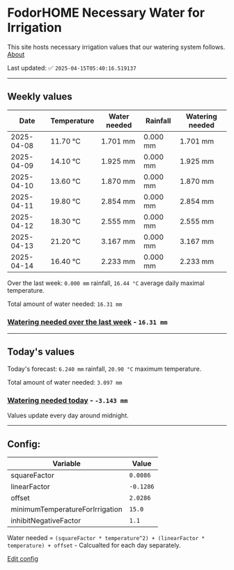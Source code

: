 # FodorHOME Necessary Water for Irrigation

This site hosts necessary irrigation values that our watering system follows. [About](https://github.com/redyau/irrigation)

Last updated: ✅ `2025-04-15T05:40:16.519137`

---

## Weekly values

| Date | Temperature | Water needed | Rainfall | Watering needed |
|-----|-----|-----|-----|-----|
| 2025-04-08 | 11.70 °C | 1.701 mm | 0.000 mm | 1.701 mm |
| 2025-04-09 | 14.10 °C | 1.925 mm | 0.000 mm | 1.925 mm |
| 2025-04-10 | 13.60 °C | 1.870 mm | 0.000 mm | 1.870 mm |
| 2025-04-11 | 19.80 °C | 2.854 mm | 0.000 mm | 2.854 mm |
| 2025-04-12 | 18.30 °C | 2.555 mm | 0.000 mm | 2.555 mm |
| 2025-04-13 | 21.20 °C | 3.167 mm | 0.000 mm | 3.167 mm |
| 2025-04-14 | 16.40 °C | 2.233 mm | 0.000 mm | 2.233 mm |


Over the last week: `0.000 mm` rainfall, `16.44 °C` average daily maximal temperature.

Total amount of water needed: `16.31 mm`

### [Watering needed over the last week](lastweek.txt) - `16.31 mm`

---

## Today's values

Today's forecast: `6.240 mm` rainfall, `20.90 °C` maximum temperature.

Total amount of water needed: `3.097 mm`

### [Watering needed today](today.txt) - `-3.143 mm`

Values update every day around midnight.

---

## Config:

| Variable | Value |
|-----|-----|
| squareFactor | `0.0086` |
| linearFactor | `-0.1286` |
| offset | `2.0286` |
| minimumTemperatureForIrrigation | `15.0` |
| inhibitNegativeFactor | `1.1` |

Water needed = `(squareFactor * temperature^2) + (linearFactor * temperature) + offset` - Calcualted for each day separately.

[Edit config](https://github.com/RedyAu/irrigation/edit/main/config.json)

